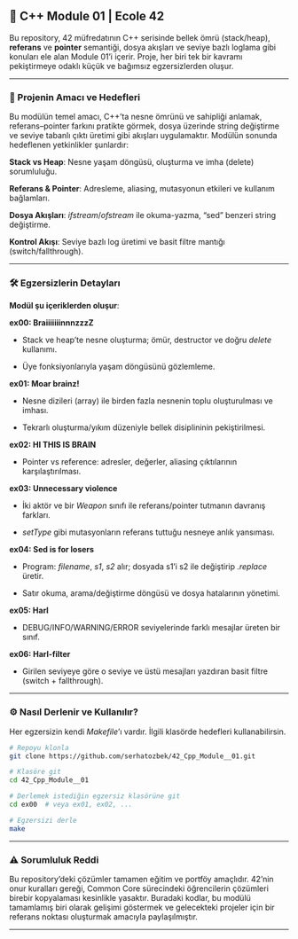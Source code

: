 ## 🤖 C++ Module 01 | Ecole 42

Bu repository, 42 müfredatının C++ serisinde bellek ömrü (stack/heap), <b>referans</b> ve <b>pointer</b> semantiği, dosya akışları ve seviye bazlı loglama gibi konuları ele alan Module 01’i içerir. Proje, her biri tek bir kavramı pekiştirmeye odaklı küçük ve bağımsız egzersizlerden oluşur.

---

### 🚀 Projenin Amacı ve Hedefleri

Bu modülün temel amacı, C++’ta nesne ömrünü ve sahipliği anlamak, referans–pointer farkını pratikte görmek, dosya üzerinde string değiştirme ve seviye tabanlı çıktı üretimi gibi akışları uygulamaktır. Modülün sonunda hedeflenen yetkinlikler şunlardır:

<b>Stack vs Heap</b>: Nesne yaşam döngüsü, oluşturma ve imha (delete) sorumluluğu.

<b>Referans & Pointer</b>: Adresleme, aliasing, mutasyonun etkileri ve kullanım bağlamları.

<b>Dosya Akışları</b>: <i>ifstream</i>/<i>ofstream</i> ile okuma-yazma, “sed” benzeri string değiştirme.

<b>Kontrol Akışı</b>: Seviye bazlı log üretimi ve basit filtre mantığı (switch/fallthrough).

---

### 🛠️ Egzersizlerin Detayları

**Modül şu içeriklerden oluşur**:

<b>ex00: BraiiiiiiinnnzzzZ</b>

+ Stack ve heap’te nesne oluşturma; ömür, destructor ve doğru <i>delete</i> kullanımı.

+ Üye fonksiyonlarıyla yaşam döngüsünü gözlemleme.

<b>ex01: Moar brainz!</b>

+ Nesne dizileri (array) ile birden fazla nesnenin toplu oluşturulması ve imhası.

+ Tekrarlı oluşturma/yıkım düzeniyle bellek disiplininin pekiştirilmesi.

<b>ex02: HI THIS IS BRAIN</b>

+ Pointer vs reference: adresler, değerler, aliasing çıktılarının karşılaştırılması.

<b>ex03: Unnecessary violence</b>

+ İki aktör ve bir <i>Weapon</i> sınıfı ile referans/pointer tutmanın davranış farkları.

+ <i>setType</i> gibi mutasyonların referans tuttuğu nesneye anlık yansıması.

<b>ex04: Sed is for losers</b>

+ Program: <i>filename</i>, <i>s1</i>, <i>s2</i> alır; dosyada s1’i s2 ile değiştirip <i><filename>.replace</i> üretir.

+ Satır okuma, arama/değiştirme döngüsü ve dosya hatalarının yönetimi.

<b>ex05: Harl </b>

+ DEBUG/INFO/WARNING/ERROR seviyelerinde farklı mesajlar üreten bir sınıf.

<b>ex06: Harl-filter</b>

+ Girilen seviyeye göre o seviye ve üstü mesajları yazdıran basit filtre (switch + fallthrough).

---

### ⚙️ Nasıl Derlenir ve Kullanılır?

Her egzersizin kendi <i>Makefile</i>’ı vardır. İlgili klasörde hedefleri kullanabilirsin.

```bash
# Repoyu klonla
git clone https://github.com/serhatozbek/42_Cpp_Module__01.git

# Klasöre git
cd 42_Cpp_Module__01

# Derlemek istediğin egzersiz klasörüne git
cd ex00  # veya ex01, ex02, ...

# Egzersizi derle
make
```

---

### ⚠️ Sorumluluk Reddi

Bu repository’deki çözümler tamamen eğitim ve portföy amaçlıdır. 42’nin onur kuralları gereği, Common Core sürecindeki öğrencilerin çözümleri birebir kopyalaması kesinlikle yasaktır. Buradaki kodlar, bu modülü tamamlamış biri olarak gelişimi göstermek ve gelecekteki projeler için bir referans noktası oluşturmak amacıyla paylaşılmıştır.

---
